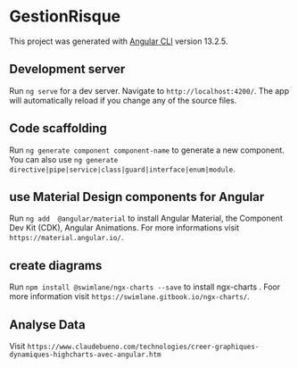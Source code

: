 # GestionRisque
This project was generated with [Angular CLI](https://github.com/angular/angular-cli) version 13.2.5.

## Development server

Run `ng serve` for a dev server. Navigate to `http://localhost:4200/`. The app will automatically reload if you change any of the source files.

## Code scaffolding

Run `ng generate component component-name` to generate a new component. You can also use `ng generate directive|pipe|service|class|guard|interface|enum|module`.

## use Material Design components for Angular

Run `ng add  @angular/material`  to install Angular Material, the Component Dev Kit (CDK), Angular Animations.
For more informations visit `https://material.angular.io/`.

## create diagrams

Run `npm install @swimlane/ngx-charts --save` to install ngx-charts .
Foor more information visit `https://swimlane.gitbook.io/ngx-charts/`.

## Analyse Data
Visit `https://www.claudebueno.com/technologies/creer-graphiques-dynamiques-highcharts-avec-angular.htm`